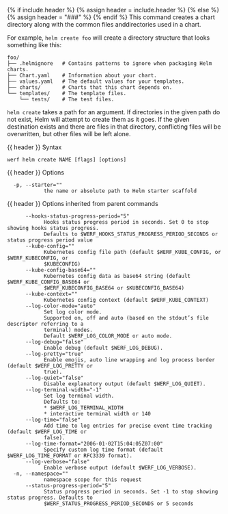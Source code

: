 {% if include.header %}
{% assign header = include.header %}
{% else %}
{% assign header = "###" %}
{% endif %}
This command creates a chart directory along with the common files anddirectories used in a chart.

For example, `helm create foo` will create a directory structure that looks
something like this:
```
foo/
├── .helmignore   # Contains patterns to ignore when packaging Helm charts.
├── Chart.yaml    # Information about your chart.
├── values.yaml   # The default values for your templates.
├── charts/       # Charts that this chart depends on.
└── templates/    # The template files.
    └── tests/    # The test files.
```
`helm create` takes a path for an argument. If directories in the given path
do not exist, Helm will attempt to create them as it goes. If the given
destination exists and there are files in that directory, conflicting files
will be overwritten, but other files will be left alone.


{{ header }} Syntax

```shell
werf helm create NAME [flags] [options]
```

{{ header }} Options

```shell
  -p, --starter=""
            the name or absolute path to Helm starter scaffold
```

{{ header }} Options inherited from parent commands

```shell
      --hooks-status-progress-period="5"
            Hooks status progress period in seconds. Set 0 to stop showing hooks status progress.   
            Defaults to $WERF_HOOKS_STATUS_PROGRESS_PERIOD_SECONDS or status progress period value
      --kube-config=""
            Kubernetes config file path (default $WERF_KUBE_CONFIG, or $WERF_KUBECONFIG, or         
            $KUBECONFIG)
      --kube-config-base64=""
            Kubernetes config data as base64 string (default $WERF_KUBE_CONFIG_BASE64 or            
            $WERF_KUBECONFIG_BASE64 or $KUBECONFIG_BASE64)
      --kube-context=""
            Kubernetes config context (default $WERF_KUBE_CONTEXT)
      --log-color-mode="auto"
            Set log color mode.
            Supported on, off and auto (based on the stdout’s file descriptor referring to a        
            terminal) modes.
            Default $WERF_LOG_COLOR_MODE or auto mode.
      --log-debug="false"
            Enable debug (default $WERF_LOG_DEBUG).
      --log-pretty="true"
            Enable emojis, auto line wrapping and log process border (default $WERF_LOG_PRETTY or   
            true).
      --log-quiet="false"
            Disable explanatory output (default $WERF_LOG_QUIET).
      --log-terminal-width="-1"
            Set log terminal width.
            Defaults to:
            * $WERF_LOG_TERMINAL_WIDTH
            * interactive terminal width or 140
      --log-time="false"
            Add time to log entries for precise event time tracking (default $WERF_LOG_TIME or      
            false).
      --log-time-format="2006-01-02T15:04:05Z07:00"
            Specify custom log time format (default $WERF_LOG_TIME_FORMAT or RFC3339 format).
      --log-verbose="false"
            Enable verbose output (default $WERF_LOG_VERBOSE).
  -n, --namespace=""
            namespace scope for this request
      --status-progress-period="5"
            Status progress period in seconds. Set -1 to stop showing status progress. Defaults to  
            $WERF_STATUS_PROGRESS_PERIOD_SECONDS or 5 seconds
```

